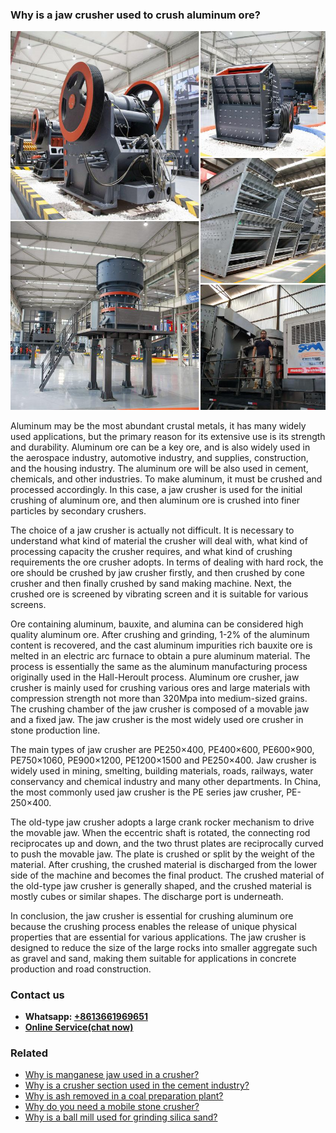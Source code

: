 <h3>Why is a jaw crusher used to crush aluminum ore?</h3><img src='1701671421.jpg' alt=''><p>Aluminum may be the most abundant crustal metals, it has many widely used applications, but the primary reason for its extensive use is its strength and durability. Aluminum ore can be a key ore, and is also widely used in the aerospace industry, automotive industry, and supplies, construction, and the housing industry. The aluminum ore will be also used in cement, chemicals, and other industries. To make aluminum, it must be crushed and processed accordingly. In this case, a jaw crusher is used for the initial crushing of aluminum ore, and then aluminum ore is crushed into finer particles by secondary crushers.</p><p>The choice of a jaw crusher is actually not difficult. It is necessary to understand what kind of material the crusher will deal with, what kind of processing capacity the crusher requires, and what kind of crushing requirements the ore crusher adopts. In terms of dealing with hard rock, the ore should be crushed by jaw crusher firstly, and then crushed by cone crusher and then finally crushed by sand making machine. Next, the crushed ore is screened by vibrating screen and it is suitable for various screens.</p><p>Ore containing aluminum, bauxite, and alumina can be considered high quality aluminum ore. After crushing and grinding, 1-2% of the aluminum content is recovered, and the cast aluminum impurities rich bauxite ore is melted in an electric arc furnace to obtain a pure aluminum material. The process is essentially the same as the aluminum manufacturing process originally used in the Hall-Heroult process. Aluminum ore crusher, jaw crusher is mainly used for crushing various ores and large materials with compression strength not more than 320Mpa into medium-sized grains. The crushing chamber of the jaw crusher is composed of a movable jaw and a fixed jaw. The jaw crusher is the most widely used ore crusher in stone production line.</p><p>The main types of jaw crusher are PE250×400, PE400×600, PE600×900, PE750×1060, PE900×1200, PE1200×1500 and PE250×400. Jaw crusher is widely used in mining, smelting, building materials, roads, railways, water conservancy and chemical industry and many other departments. In China, the most commonly used jaw crusher is the PE series jaw crusher, PE-250×400.</p><p>The old-type jaw crusher adopts a large crank rocker mechanism to drive the movable jaw. When the eccentric shaft is rotated, the connecting rod reciprocates up and down, and the two thrust plates are reciprocally curved to push the movable jaw. The plate is crushed or split by the weight of the material. After crushing, the crushed material is discharged from the lower side of the machine and becomes the final product. The crushed material of the old-type jaw crusher is generally shaped, and the crushed material is mostly cubes or similar shapes. The discharge port is underneath.</p><p>In conclusion, the jaw crusher is essential for crushing aluminum ore because the crushing process enables the release of unique physical properties that are essential for various applications. The jaw crusher is designed to reduce the size of the large rocks into smaller aggregate such as gravel and sand, making them suitable for applications in concrete production and road construction.</p><h3>Contact us</h3><ul><li><strong>Whatsapp:&nbsp;<a href="https://wa.me/8613661969651">+8613661969651</a></strong></li><li><a href="https://swt.shibang-china.com/?git&amp;zhl"><strong>Online Service(chat now)</strong></a></li></ul><h3>Related</h3><ul><li><a href='Why%20is%20manganese%20jaw%20used%20in%20a%20crusher%3F.md'>Why is manganese jaw used in a crusher?</a></li><li><a href='Why%20is%20a%20crusher%20section%20used%20in%20the%20cement%20industry%3F.md'>Why is a crusher section used in the cement industry?</a></li><li><a href='Why%20is%20ash%20removed%20in%20a%20coal%20preparation%20plant%3F.md'>Why is ash removed in a coal preparation plant?</a></li><li><a href='Why%20do%20you%20need%20a%20mobile%20stone%20crusher%3F.md'>Why do you need a mobile stone crusher?</a></li><li><a href='Why%20is%20a%20ball%20mill%20used%20for%20grinding%20silica%20sand%3F.md'>Why is a ball mill used for grinding silica sand?</a></li></ul>